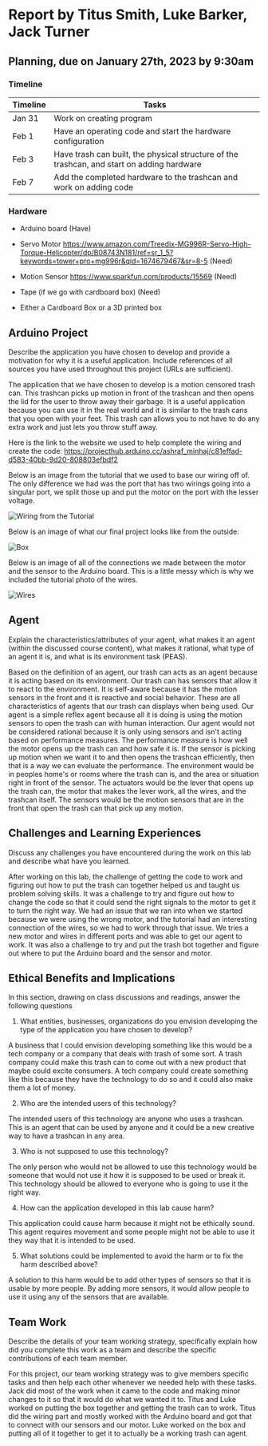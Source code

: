 # Report by Titus Smith, Luke Barker, Jack Turner

## Planning, due on January 27th, 2023 by 9:30am

### Timeline

| Timeline  | Tasks |
| ----------- | ----------- |
|   Jan 31    |    Work on creating program |
|   Feb 1    |    Have an operating code and start the hardware configuration |
|   Feb 3    |    Have trash can built, the physical structure of the trashcan, and start on adding hardware |
|   Feb 7    |    Add the completed hardware to the trashcan and work on adding code |

### Hardware

- Arduino board (Have)

- Servo Motor <https://www.amazon.com/Treedix-MG996R-Servo-High-Torque-Helicopter/dp/B08743N181/ref=sr_1_5?keywords=tower+pro+mg996r&qid=1674679467&sr=8-5> (Need)

- Motion Sensor <https://www.sparkfun.com/products/15569> (Need)

- Tape (if we go with cardboard box) (Need)

- Either a Cardboard Box or a 3D printed box

## Arduino Project

Describe the application you have chosen to develop and provide a motivation for why it is a useful application. Include  references of all sources you have used throughout this project (URLs are sufficient).

The application that we have chosen to develop is a motion censored trash can. This trashcan picks up motion in front of the  trashcan and then opens the lid for the user to throw away their garbage. It is a useful application because you can use it in the real world and it is similar to the trash cans that you open with your feet. This trash can allows you to not have to do any extra work and just lets you throw stuff away.

Here is the link to the website we used to help complete the wiring and create the code:
<https://projecthub.arduino.cc/ashraf_minhaj/c81effad-d583-40bb-9d20-808803efbdf2>

Below is an image from the tutorial that we used to base our wiring off of. The only difference we had was the port that has two wirings going into a singular port, we split those up and put the motor on the port with the lesser voltage.

![Wiring from the Tutorial](https://projects.arduinocontent.cc/e6d20b00-ba45-4847-96c0-6fe0df92bb09.jpg)

Below is an image of what our final project looks like from the outside:

![Box](box.jpg)

Below is an image of all of the connections we made between the motor and the sensor to the Arduino board. This is a little messy which is why we included the tutorial photo of the wires.

![Wires](wires.jpg)

## Agent

Explain the characteristics/attributes of your agent, what makes it an agent (within the discussed course content), what makes it rational, what type of an agent it is, and what is its environment task (PEAS).

Based on the definition of an agent, our trash can acts as an agent because it is acting based on its environment. Our trash can has sensors that allow it to react to the environment. It is self-aware because it has the motion sensors in the front and it is reactive and social behavior. These are all characteristics of agents that our trash can displays when being used. Our agent is a simple reflex agent because all it is doing is using the motion sensors to open the trash can with human interaction. Our agent would not be considered rational because it is only using sensors and isn't acting based on performance measures. The performance measure is how well the motor opens up the trash can and how safe it is. If the sensor is picking up motion when we want it to and then opens the trashcan efficiently, then that is a way we can evaluate the performance. The environment would be in peoples home's or rooms where the trash can is, and the area or situation right in front of the sensor. The actuators would be the lever that opens up the trash can, the motor that makes the lever work, all the wires, and the trashcan itself. The sensors would be the motion sensors that are in the front that open the trash can that pick up any motion.

## Challenges and Learning Experiences

Discuss any challenges you have encountered during the work on this lab and  describe what have you learned.

After working on this lab, the challenge of getting the code to work and figuring out how to put the trash can together helped us and taught us problem solving skills. It was a challenge to try and figure out how to change the code so that it could send the right signals to the motor to get it to turn the right way. We had an issue that we ran into when we started because we were using the wrong motor, and the tutorial had an interesting connection of the wires, so we had to work through that issue. We tries a new motor and wires in different ports and was able to get our agent to work. It was also a challenge to try and put the trash bot together and figure out where to put the Arduino board and the sensor and motor.

## Ethical Benefits and Implications

In this section, drawing on class discussions and readings, answer the following questions

1. What entities, businesses, organizations do you envision developing the type of the application you have chosen to develop?

A business that I could envision developing something like this would be a tech company or a company that deals with trash of some sort. A trash company could make this trash can to come out with a new product that maybe could excite consumers. A tech company could create something like this because they have the technology to do so and it could also make them a lot of money.

2. Who are the intended users of this technology?

The intended users of this technology are anyone who uses a trashcan. This is an agent that can be used by anyone and it could be a new creative way to have a trashcan in any area.

3. Who is not supposed to use this technology?

The only person who would not be allowed to use this technology would be someone that would not use it how it is supposed to be used or break it. This technology should be allowed to everyone who is going to use it the right way.

4. How can the application developed in this lab cause harm?

This application could cause harm because it might not be ethically sound. This agent requires movement and some people might not be able to use it they way that it is intended to be used.

5. What solutions could be implemented to avoid the harm or to fix the harm described above?

A solution to this harm would be to add other types of sensors so that it is usable by more people. By adding more sensors, it would allow people to use it using any of the sensors that are available.

## Team Work

Describe the details of your team working strategy, specifically explain how did you complete this work as a team and describe the specific contributions of each team member.

For this project, our team working strategy was to give members specific tasks and then help each other whenever we needed help with these tasks. Jack did most of the work when it came to the code and making minor changes to it so that it would do what we wanted it to. Titus and Luke worked on putting the box together and getting the trash can to work. Titus did the wiring part and mostly worked with the Arduino board and got that to connect with our sensors and our motor. Luke worked on the box and putting all of it together to get it to actually be a working trash can agent.
